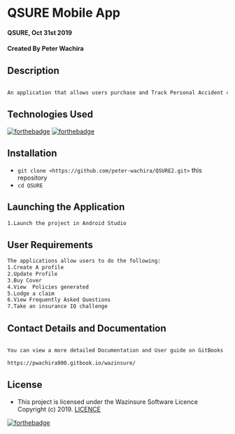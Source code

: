 # QSURE Mobile App
#### QSURE, Oct 31st 2019
#### Created By **Peter Wachira**


## Description

```bash

An application that allows users purchase and Track Personal Accident covers.

```
## Technologies Used
[![forthebadge](https://forthebadge.com/images/badges/powered-by-electricity.svg)](https://forthebadge.com)
[![forthebadge](https://forthebadge.com/images/badges/made-with-java.svg)](https://forthebadge.com)



## Installation
* `git clone <https://github.com/peter-wachira/QSURE2.git>` this repository
* `cd QSURE`

## Launching the Application

```bash
1.Launch the project in Android Studio

```
## User Requirements
```bash
The applications allow users to do the following:
1.Create A profile 
2.Update Profile 
3.Buy Cover
4.View  Policies generated 
5.Lodge a claim
6.View Frequently Asked Questions 
7.Take an insurance IQ challenge 


```

## Contact Details and Documentation
```bash

You can view a more detailed Documentation and User guide on GitBooks  

https://pwachira900.gitbook.io/wazinsure/

```

## License
- This project is licensed under the Wazinsure Software Licence Copyright (c) 2019. [LICENCE](https://www.wazinsure.com/terms-conditions)

[![forthebadge](https://forthebadge.com/images/badges/makes-people-smile.svg)](https://forthebadge.com)
